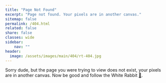 ```yaml
---
title: "Page Not Found"
excerpt: "Page not found. Your pixels are in another canvas."
sitemap: false
permalink: /404.html
related: false
share: false
classes: wide
sidebar:
    nav: ""
header:
  image: /assets/images/main/404/rt-404.jpg
---
```


Sorry dude, but the page you were trying to view does not exist, your pixels are in another canvas.
Now be good and follow the White Rabbit [🐇](/).